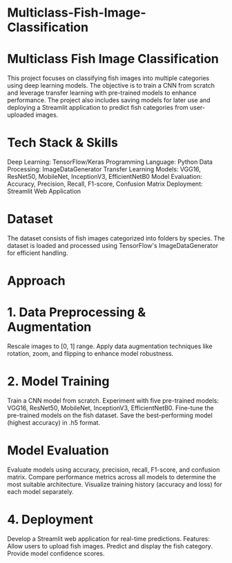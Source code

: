 # Multiclass-Fish-Image-Classification
# Multiclass Fish Image Classification
This project focuses on classifying fish images into multiple categories using deep learning models. The objective is to train a CNN from scratch and leverage transfer learning with pre-trained models to enhance performance. The project also includes saving models for later use and deploying a Streamlit application to predict fish categories from user-uploaded images.
# Tech Stack & Skills
Deep Learning: TensorFlow/Keras
Programming Language: Python
Data Processing: ImageDataGenerator
Transfer Learning Models: VGG16, ResNet50, MobileNet, InceptionV3, EfficientNetB0
Model Evaluation: Accuracy, Precision, Recall, F1-score, Confusion Matrix
Deployment: Streamlit Web Application
# Dataset
The dataset consists of fish images categorized into folders by species. The dataset is loaded and processed using TensorFlow's ImageDataGenerator for efficient handling.
# Approach
# 1. Data Preprocessing & Augmentation
Rescale images to [0, 1] range.
Apply data augmentation techniques like rotation, zoom, and flipping to enhance model robustness.
# 2. Model Training
Train a CNN model from scratch.
Experiment with five pre-trained models: VGG16, ResNet50, MobileNet, InceptionV3, EfficientNetB0.
Fine-tune the pre-trained models on the fish dataset.
Save the best-performing model (highest accuracy) in .h5 format.
# Model Evaluation
Evaluate models using accuracy, precision, recall, F1-score, and confusion matrix.
Compare performance metrics across all models to determine the most suitable architecture.
Visualize training history (accuracy and loss) for each model separately.
# 4. Deployment
Develop a Streamlit web application for real-time predictions.
Features:
Allow users to upload fish images.
Predict and display the fish category.
Provide model confidence scores.
















